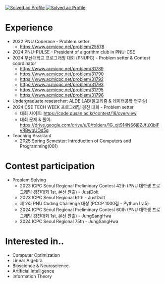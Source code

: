 [![Solved.ac Profile](http://mazassumnida.wtf/api/v2/generate_badge?boj=cop_ghost)](https://solved.ac/cop_ghost/)
[![Solved.ac Profile](http://mazassumnida.wtf/api/v2/generate_badge?boj=null_nullptr)](https://solved.ac/null_nullptr/)

# Experience
- 2022 PNU Coderace - Problem setter
    - https://www.acmicpc.net/problem/25578
- 2024 PNU-PULSE - President of algorithm club in PNU-CSE
- 2024 부산대학교 프로그래밍 대회 (PNUPC) - Problem setter & Contest coordinator
    - https://www.acmicpc.net/problem/31789
    - https://www.acmicpc.net/problem/31790
    - https://www.acmicpc.net/problem/31792
    - https://www.acmicpc.net/problem/31793
    - https://www.acmicpc.net/problem/31795
    - https://www.acmicpc.net/problem/31796
- Undergraduate researcher: ALDE LAB(알고리즘 & 데이터공학 연구실)
- 2024 CSE TECH WEEK 프로그래밍 경진 대회 - Problem setter
    - 대회 사이트: https://code.pusan.ac.kr/contest/16/overview
    - 대회 문제 & 풀이: https://drive.google.com/drive/u/0/folders/1G_ojt914NS6j8ZJfuXibiFvRBwgUOd5g
- Teaching Assistant
    - 2025 Spring Semester: Introduction of Computers and Programming(001)

# Contest participation
- Problem Solving
    - 2023 ICPC Seoul Regional Preliminary Contest 42th (PNU 대학생 프로그래밍 경진대회 1st, 본선 진출) - JustDoIt
    - 2023 ICPC Seoul Regional 61th - JustDoIt
    - 제 2회 PNU Coding Challenge 대상 (PCCP 1000점 - Python Lv.5)
    - 2024 ICPC Seoul Regional Preliminary Contest 60th (PNU 대학생 프로그래밍 경진대회 1st, 본선 진출) - JungSangHwa
    - 2024 ICPC Seoul Regional 75th - JungSangHwa
 
# Interested in..
- Computer Optimization
- Linear Algebra
- Bioscience & Neuroscience
- Artificial Intelligence
- Information Theory
